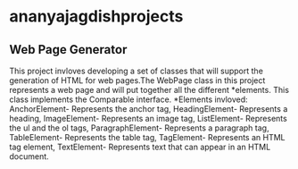 # ananyajagdishprojects

## Web Page Generator
This project invloves developing a set of classes that will support the generation of HTML for web pages.The WebPage class in this project represents a web page and will put together all the different *elements.  This class implements the Comparable interface. 
*Elements invloved: 
AnchorElement- Represents the anchor tag, HeadingElement- Represents a heading, ImageElement- Represents an image tag, ListElement- Represents the ul and the ol tags, ParagraphElement- Represents a paragraph tag, TableElement- Represents the table tag, TagElement- Represents an HTML tag element, TextElement- Represents text that can appear in an HTML document.
